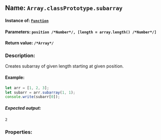 ## Name: `Array.classPrototype.subarray`

#### Instance of: [`Function`](Function.md)

#### Parameters: `position /*Number*/, [length = array.length() /*Number*/]`

#### Return value: `/*Array*/`

### Description:

Creates subarray of given length starting at given position.

#### Example:

```js
let arr = [1, 2, 3];
let subarr = arr.subarray(1, 1);
console.write(subarr[0]);
```

##### Expected output:

```
2
```

### Properties:



